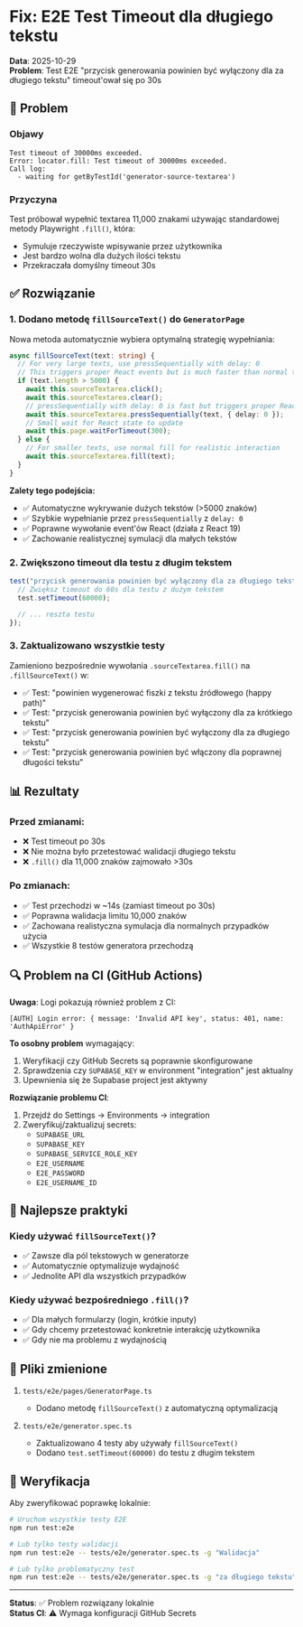 # Fix: E2E Test Timeout dla długiego tekstu

**Data**: 2025-10-29  
**Problem**: Test E2E "przycisk generowania powinien być wyłączony dla za długiego tekstu" timeout'ował się po 30s

## 🐛 Problem

### Objawy

```
Test timeout of 30000ms exceeded.
Error: locator.fill: Test timeout of 30000ms exceeded.
Call log:
  - waiting for getByTestId('generator-source-textarea')
```

### Przyczyna

Test próbował wypełnić textarea 11,000 znakami używając standardowej metody Playwright `.fill()`, która:

- Symuluje rzeczywiste wpisywanie przez użytkownika
- Jest bardzo wolna dla dużych ilości tekstu
- Przekraczała domyślny timeout 30s

## ✅ Rozwiązanie

### 1. Dodano metodę `fillSourceText()` do `GeneratorPage`

Nowa metoda automatycznie wybiera optymalną strategię wypełniania:

```typescript
async fillSourceText(text: string) {
  // For very large texts, use pressSequentially with delay: 0
  // This triggers proper React events but is much faster than normal typing
  if (text.length > 5000) {
    await this.sourceTextarea.click();
    await this.sourceTextarea.clear();
    // pressSequentially with delay: 0 is fast but triggers proper React onChange events
    await this.sourceTextarea.pressSequentially(text, { delay: 0 });
    // Small wait for React state to update
    await this.page.waitForTimeout(300);
  } else {
    // For smaller texts, use normal fill for realistic interaction
    await this.sourceTextarea.fill(text);
  }
}
```

**Zalety tego podejścia:**

- ✅ Automatyczne wykrywanie dużych tekstów (>5000 znaków)
- ✅ Szybkie wypełnianie przez `pressSequentially` z `delay: 0`
- ✅ Poprawne wywołanie event'ów React (działa z React 19)
- ✅ Zachowanie realistycznej symulacji dla małych tekstów

### 2. Zwiększono timeout dla testu z długim tekstem

```typescript
test("przycisk generowania powinien być wyłączony dla za długiego tekstu", async ({ page }) => {
  // Zwiększ timeout do 60s dla testu z dużym tekstem
  test.setTimeout(60000);

  // ... reszta testu
});
```

### 3. Zaktualizowano wszystkie testy

Zamieniono bezpośrednie wywołania `.sourceTextarea.fill()` na `.fillSourceText()` w:

- ✅ Test: "powinien wygenerować fiszki z tekstu źródłowego (happy path)"
- ✅ Test: "przycisk generowania powinien być wyłączony dla za krótkiego tekstu"
- ✅ Test: "przycisk generowania powinien być wyłączony dla za długiego tekstu"
- ✅ Test: "przycisk generowania powinien być włączony dla poprawnej długości tekstu"

## 📊 Rezultaty

### Przed zmianami:

- ❌ Test timeout po 30s
- ❌ Nie można było przetestować walidacji długiego tekstu
- ❌ `.fill()` dla 11,000 znaków zajmowało >30s

### Po zmianach:

- ✅ Test przechodzi w ~14s (zamiast timeout po 30s)
- ✅ Poprawna walidacja limitu 10,000 znaków
- ✅ Zachowana realistyczna symulacja dla normalnych przypadków użycia
- ✅ Wszystkie 8 testów generatora przechodzą

## 🔍 Problem na CI (GitHub Actions)

**Uwaga**: Logi pokazują również problem z CI:

```
[AUTH] Login error: { message: 'Invalid API key', status: 401, name: 'AuthApiError' }
```

**To osobny problem** wymagający:

1. Weryfikacji czy GitHub Secrets są poprawnie skonfigurowane
2. Sprawdzenia czy `SUPABASE_KEY` w environment "integration" jest aktualny
3. Upewnienia się że Supabase project jest aktywny

**Rozwiązanie problemu CI**:

1. Przejdź do Settings → Environments → integration
2. Zweryfikuj/zaktualizuj secrets:
   - `SUPABASE_URL`
   - `SUPABASE_KEY`
   - `SUPABASE_SERVICE_ROLE_KEY`
   - `E2E_USERNAME`
   - `E2E_PASSWORD`
   - `E2E_USERNAME_ID`

## 🎯 Najlepsze praktyki

### Kiedy używać `fillSourceText()`?

- ✅ Zawsze dla pól tekstowych w generatorze
- ✅ Automatycznie optymalizuje wydajność
- ✅ Jednolite API dla wszystkich przypadków

### Kiedy używać bezpośredniego `.fill()`?

- ✅ Dla małych formularzy (login, krótkie inputy)
- ✅ Gdy chcemy przetestować konkretnie interakcję użytkownika
- ✅ Gdy nie ma problemu z wydajnością

## 📝 Pliki zmienione

1. `tests/e2e/pages/GeneratorPage.ts`
   - Dodano metodę `fillSourceText()` z automatyczną optymalizacją

2. `tests/e2e/generator.spec.ts`
   - Zaktualizowano 4 testy aby używały `fillSourceText()`
   - Dodano `test.setTimeout(60000)` do testu z długim tekstem

## 🚀 Weryfikacja

Aby zweryfikować poprawkę lokalnie:

```bash
# Uruchom wszystkie testy E2E
npm run test:e2e

# Lub tylko testy walidacji
npm run test:e2e -- tests/e2e/generator.spec.ts -g "Walidacja"

# Lub tylko problematyczny test
npm run test:e2e -- tests/e2e/generator.spec.ts -g "za długiego tekstu"
```

---

**Status**: ✅ Problem rozwiązany lokalnie  
**Status CI**: ⚠️ Wymaga konfiguracji GitHub Secrets
